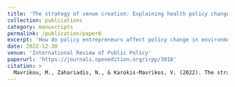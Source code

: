 ```yaml
---
title: 'The strategy of venue creation: Explaining health policy change in Greece'
collection: publications
category: manuscripts
permalink: /publication/paper6
excerpt: 'How do policy entrepreneurs affect policy change in environments of institutional instability? The literature has predominantly explored policy entrepreneur strategizing in contexts with established institutional settings. In this paper, we argue that under conditions of institutional fluidity and a weak and politicized public administration, venue creation is the more frequently encountered and the more likely successful strategy. We define venue creation as the entrepreneurial strategy of setting-up institutional arrangements of finite duration, predominantly in the form of committees, delegated exclusively with designing reforms. We test our hypothesis in the Greek health policy sector. We explore two policy instances: the unsuccessful attempt at a public health reform in 1992 and the successful introduction of radical policy change for public health in 2003. We employ a process tracing approach spanning thirty years, processing primary data (elite interviews and documents) applying the Multiple Streams Framework (MSF). We find that under conditions of institutional fluidity and administrative weakness, policy entrepreneurs failed in their pursuit of change using venue shopping in 1992 but succeeded through venue creation in 2003, confirming our hypothesis. We conclude with insights for contingent policy entrepreneurship success, the MSF and patterns of policymaking in Greece.'
date: 2022-12-30
venue: 'International Review of Public Policy'
paperurl: 'https://journals.openedition.org/irpp/3018'
citation: >
  Mavrikou, M., Zahariadis, N., & Karokis-Mavrikos, V. (2022). The strategy of venue creation: Explaining health policy change in Greece. <em>International Review of Public Policy</em>, <em>4</em>(3). https://doi.org/10.4000/irpp.3018
---
```

